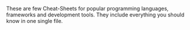 These are few Cheat-Sheets for popular programming languages, frameworks and development tools. They include everything you should know in one single file.
